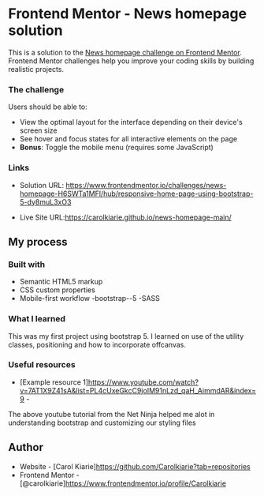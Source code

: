# Frontend Mentor - News homepage solution

This is a solution to the [News homepage challenge on Frontend Mentor](https://www.frontendmentor.io/challenges/news-homepage-H6SWTa1MFl). Frontend Mentor challenges help you improve your coding skills by building realistic projects. 


### The challenge

Users should be able to:

- View the optimal layout for the interface depending on their device's screen size
- See hover and focus states for all interactive elements on the page
- **Bonus**: Toggle the mobile menu (requires some JavaScript)



### Links

- Solution URL: https://www.frontendmentor.io/challenges/news-homepage-H6SWTa1MFl/hub/responsive-home-page-using-bootstrap-5-dy8muL3xO3

- Live Site URL:https://carolkiarie.github.io/news-homepage-main/

## My process

### Built with

- Semantic HTML5 markup
- CSS custom properties
- Mobile-first workflow
-bootstrap--5
-SASS


### What I learned

This was my first project using bootstrap 5. I learned on use of the utility classes, positioning and how to incorporate offcanvas. 

### Useful resources

- [Example resource 1]https://www.youtube.com/watch?v=7AT1X9Z41sA&list=PL4cUxeGkcC9joIM91nLzd_qaH_AimmdAR&index=9 - 

The above youtube tutorial from the Net Ninja helped me alot in understanding bootstrap and customizing our styling files

## Author

- Website - [Carol Kiarie]https://github.com/Carolkiarie?tab=repositories
- Frontend Mentor - [@carolkiarie]https://www.frontendmentor.io/profile/Carolkiarie


